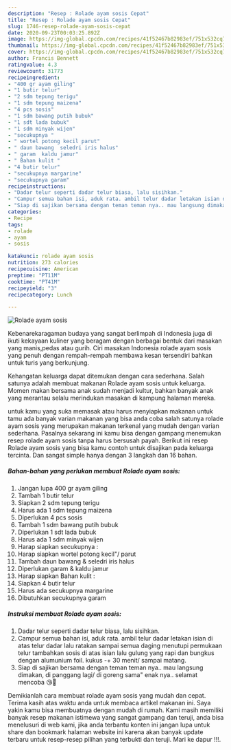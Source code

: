 ```yaml
---
description: "Resep : Rolade ayam sosis Cepat"
title: "Resep : Rolade ayam sosis Cepat"
slug: 1746-resep-rolade-ayam-sosis-cepat
date: 2020-09-23T00:03:25.892Z
image: https://img-global.cpcdn.com/recipes/41f52467b82983ef/751x532cq70/rolade-ayam-sosis-foto-resep-utama.jpg
thumbnail: https://img-global.cpcdn.com/recipes/41f52467b82983ef/751x532cq70/rolade-ayam-sosis-foto-resep-utama.jpg
cover: https://img-global.cpcdn.com/recipes/41f52467b82983ef/751x532cq70/rolade-ayam-sosis-foto-resep-utama.jpg
author: Francis Bennett
ratingvalue: 4.3
reviewcount: 31773
recipeingredient:
- "400 gr ayam giling"
- "1 butir telur"
- "2 sdm tepung terigu"
- "1 sdm tepung maizena"
- "4 pcs sosis"
- "1 sdm bawang putih bubuk"
- "1 sdt lada bubuk"
- "1 sdm minyak wijen"
- "secukupnya "
- " wortel potong kecil parut"
- " daun bawang  seledri iris halus"
- " garam  kaldu jamur"
- " Bahan kulit "
- "4 butir telur"
- "secukupnya margarine"
- "secukupnya garam"
recipeinstructions:
- "Dadar telur seperti dadar telur biasa, lalu sisihkan."
- "Campur semua bahan isi, aduk rata. ambil telur dadar letakan isian di atas telur dadar lalu ratakan sampai semua daging menutupi permukaan telur tambahkan sosis di atas isian lalu gulung yang rapi dan bungkus dengan alumunium foil. kukus -+ 30 menit/ sampai matang."
- "Siap di sajikan bersama dengan teman teman nya.. mau langsung dimakan, di panggang lagi/ di goreng sama&#34; enak nya.. selamat mencoba 😘🙏"
categories:
- Recipe
tags:
- rolade
- ayam
- sosis

katakunci: rolade ayam sosis 
nutrition: 273 calories
recipecuisine: American
preptime: "PT11M"
cooktime: "PT41M"
recipeyield: "3"
recipecategory: Lunch

---
```



![Rolade ayam sosis](https://img-global.cpcdn.com/recipes/41f52467b82983ef/751x532cq70/rolade-ayam-sosis-foto-resep-utama.jpg)

Kebenarekaragaman budaya yang sangat berlimpah di Indonesia juga di ikuti kekayaan kuliner yang beragam dengan berbagai bentuk dari masakan yang manis,pedas atau gurih. Ciri masakan Indonesia rolade ayam sosis yang penuh dengan rempah-rempah membawa kesan tersendiri bahkan untuk turis yang berkunjung.




Kehangatan keluarga dapat ditemukan dengan cara sederhana. Salah satunya adalah membuat makanan Rolade ayam sosis untuk keluarga. Momen makan bersama anak sudah menjadi kultur, bahkan banyak anak yang merantau selalu merindukan masakan di kampung halaman mereka.

untuk kamu yang suka memasak atau harus menyiapkan makanan untuk tamu ada banyak varian makanan yang bisa anda coba salah satunya rolade ayam sosis yang merupakan makanan terkenal yang mudah dengan varian sederhana. Pasalnya sekarang ini kamu bisa dengan gampang menemukan resep rolade ayam sosis tanpa harus bersusah payah.
Berikut ini resep Rolade ayam sosis yang bisa kamu contoh untuk disajikan pada keluarga tercinta. Dan sangat simple hanya dengan 3 langkah dan 16 bahan.


<!--inarticleads1-->

##### Bahan-bahan yang perlukan membuat Rolade ayam sosis:

1. Jangan lupa 400 gr ayam giling
1. Tambah 1 butir telur
1. Siapkan 2 sdm tepung terigu
1. Harus ada 1 sdm tepung maizena
1. Diperlukan 4 pcs sosis
1. Tambah 1 sdm bawang putih bubuk
1. Diperlukan 1 sdt lada bubuk
1. Harus ada 1 sdm minyak wijen
1. Harap siapkan secukupnya :
1. Harap siapkan  wortel potong kecil&#34;/ parut
1. Tambah  daun bawang &amp; seledri iris halus
1. Diperlukan  garam &amp; kaldu jamur
1. Harap siapkan  Bahan kulit :
1. Siapkan 4 butir telur
1. Harus ada secukupnya margarine
1. Dibutuhkan secukupnya garam




<!--inarticleads2-->

##### Instruksi membuat  Rolade ayam sosis:

1. Dadar telur seperti dadar telur biasa, lalu sisihkan.
1. Campur semua bahan isi, aduk rata. ambil telur dadar letakan isian di atas telur dadar lalu ratakan sampai semua daging menutupi permukaan telur tambahkan sosis di atas isian lalu gulung yang rapi dan bungkus dengan alumunium foil. kukus -+ 30 menit/ sampai matang.
1. Siap di sajikan bersama dengan teman teman nya.. mau langsung dimakan, di panggang lagi/ di goreng sama&#34; enak nya.. selamat mencoba 😘🙏




Demikianlah cara membuat rolade ayam sosis yang mudah dan cepat. Terima kasih atas waktu anda untuk membaca artikel makanan ini. Saya yakin kamu bisa membuatnya dengan mudah di rumah. Kami masih memiliki banyak resep makanan istimewa yang sangat gampang dan teruji, anda bisa menelusuri di web kami, jika anda terbantu konten ini jangan lupa untuk share dan bookmark halaman website ini karena akan banyak update terbaru untuk resep-resep pilihan yang terbukti dan teruji. Mari ke dapur !!!. 
